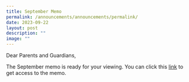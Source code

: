 ```yaml
---
title: September Memo
permalink: /announcements/announcements/permalink/
date: 2023-09-22
layout: post
description: ""
image: ""
---
```

Dear Parents and Guardians, 

The September memo is ready for your viewing. You can click this [link](/files/Monthly%20Memo/septembermemo.pdf) to get access to the memo. 

